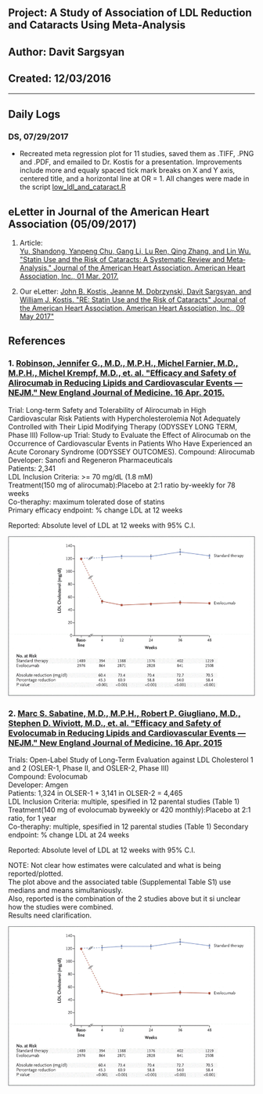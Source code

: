 ## Project: A Study of Association of LDL Reduction and Cataracts Using Meta-Analysis  
## Author: Davit Sargsyan
## Created: 12/03/2016

---

## Daily Logs
### DS, 07/29/2017
* Recreated meta regression plot for 11 studies, saved them as .TIFF, .PNG and .PDF, and emailed to Dr. Kostis for a presentation. Improvements include more and equaly spaced tick mark breaks on X and Y axis, centered title, and a horizontal line at OR = 1. All changes were made in the script [low_ldl_and_cataract.R](https://github.com/sargdavid/ldl.mab.cvi/blob/master/source/low_ldl_and_cataract.R)    

## eLetter in Journal of the American Heart Association (05/09/2017)
1. Article:    
[Yu, Shandong, Yanpeng Chu, Gang Li, Lu Ren, Qing Zhang, and Lin Wu. "Statin Use and the Risk of Cataracts: A Systematic Review and Meta‐Analysis." Journal of the American Heart Association. American Heart Association, Inc., 01 Mar. 2017.](http://jaha.ahajournals.org/content/6/3/e004180)    

2. Our eLetter: 
[John B. Kostis, Jeanne M. Dobrzynski, Davit Sargsyan, and William J. Kostis. "RE: Statin Use and the Risk of Cataracts"  Journal of the American Heart Association. American Heart Association, Inc., 09 May 2017"](http://jaha.ahajournals.org/content/6/3/e004180/tab-e-letters#re-statin-use-and-the-risk-of-cataracts)    

## References
### 1. [Robinson, Jennifer G., M.D., M.P.H., Michel Farnier, M.D., M.P.H., Michel Krempf, M.D., et. al. "Efficacy and Safety of Alirocumab in Reducing Lipids and Cardiovascular Events — NEJM." New England Journal of Medicine. 16 Apr. 2015.](http://www.nejm.org/doi/full/10.1056/NEJMoa1501031#t=article)

Trial: Long-term Safety and Tolerability of Alirocumab in High Cardiovascular Risk Patients with Hypercholesterolemia Not Adequately Controlled with Their Lipid Modifying Therapy (ODYSSEY LONG TERM, Phase III)
Follow-up Trial: Study to Evaluate the Effect of Alirocumab on the Occurrence of Cardiovascular Events in Patients Who Have Experienced an Acute Coronary Syndrome (ODYSSEY OUTCOMES).
Compound: Alirocumab  
Developer: Sanofi and Regeneron Pharmaceuticals  
Patients: 2,341  
LDL Inclusion Criteria: >= 70 mg/dL (1.8 mM)  
Treatment(150 mg of alirocumab):Placebo at 2:1 ratio by-weekly for 78 weeks     
Co-theraphy: maximum tolerated dose of statins  
Primary efficacy endpoint: % change LDL at 12 weeks  

Reported: Absolute level of LDL at 12 weeks with 95% C.I. 

![Alt text](media/evolocumab_plot.gif)  

### 2. [Marc S. Sabatine, M.D., M.P.H., Robert P. Giugliano, M.D., Stephen D. Wiviott, M.D., et. al. "Efficacy and Safety of Evolocumab in Reducing Lipids and Cardiovascular Events — NEJM." New England Journal of Medicine. 16 Apr. 2015](http://www.nejm.org/doi/full/10.1056/NEJMoa1500858#t=article)

Trials: Open-Label Study of Long-Term Evaluation against LDL Cholesterol 1 and 2 (OSLER-1, Phase II, and OSLER-2, Phase III)  
Compound: Evolocumab  
Developer: Amgen  
Patients: 1,324 in OLSER-1 + 3,141 in OLSER-2 = 4,465  
LDL Inclusion Criteria: multiple, spesified in 12 parental studies (Table 1)  
Treatment(140 mg of evolocumab byweekly or 420 monthly):Placebo at 2:1 ratio, for 1 year  
Co-theraphy: multiple, spesified in 12 parental studies (Table 1) 
Secondary endpoint: % change LDL at 24 weeks 

Reported: Absolute level of LDL at 12 weeks with 95% C.I.  

NOTE: Not clear how estimates were calculated and what is being reported/plotted.    
The plot above and the associated table (Supplemental Table S1) use medians and means simultaniously.  
Also, reported is the combination of the 2 studies above but it si unclear how the studies were combined.  
Results need clarification. 

![Alt text](media/evolocumab_plot.gif)  